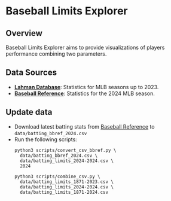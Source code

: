 # Baseball Limits Explorer

## Overview
Baseball Limits Explorer aims to provide visualizations of players performance combining two parameters.

## Data Sources
- **[Lahman Database](http://seanlahman.com/)**: Statistics for MLB seasons up to 2023.
- **[Baseball Reference](https://www.baseball-reference.com/)**: Statistics for the 2024 MLB season.

## Update data
 - Download latest batting stats from [Baseball Reference](https://www.baseball-reference.com/leagues/majors/2024-standard-batting.shtml) to `data/batting_bbref_2024.csv`
 - Run the following scripts:
    ```console
    python3 scripts/convert_csv_bbref.py \
      data/batting_bbref_2024.csv \
      data/batting_limits_2024-2024.csv \
      2024
    ```
    ```console
    python3 scripts/combine_csv.py \
      data/batting_limits_1871-2023.csv \
      data/batting_limits_2024-2024.csv \
      data/batting_limits_1871-2024.csv 
    ```